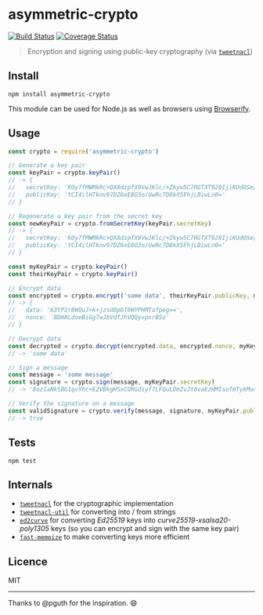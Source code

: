 # asymmetric-crypto

[![Build Status](https://img.shields.io/travis/queicherius/asymmetric-crypto.svg?style=flat-square)](https://travis-ci.org/queicherius/asymmetric-crypto)
[![Coverage Status](https://img.shields.io/codecov/c/github/queicherius/asymmetric-crypto/master.svg?style=flat-square)](https://codecov.io/github/queicherius/asymmetric-crypto)

> Encryption and signing using public-key cryptography (via [`tweetnacl`](https://github.com/dchest/tweetnacl-js))

## Install

```
npm install asymmetric-crypto
```

This module can be used for Node.js as well as browsers using [Browserify](https://github.com/substack/browserify-handbook#how-node_modules-works).

## Usage

```js
const crypto = require('asymmetric-crypto')

// Generate a key pair
const keyPair = crypto.keyPair()
// -> {
//   secretKey: 'KOy7fMWMkRc+QX8dzpfX9VwJKlc/+Zkyw5C7RGTXT920IjiKUdOSe/3sNnrETw7ej9TBFzsPyRfkWGMsGLAufQ==',
//   publicKey: 'tCI4ilHTknv97DZ6xE8O3o/UwRc7D8kX5FhjLBiwLn0='
// }

// Regenerate a key pair from the secret key
const newKeyPair = crypto.fromSecretKey(keyPair.secretKey)
// -> {
//   secretKey: 'KOy7fMWMkRc+QX8dzpfX9VwJKlc/+Zkyw5C7RGTXT920IjiKUdOSe/3sNnrETw7ej9TBFzsPyRfkWGMsGLAufQ==',
//   publicKey: 'tCI4ilHTknv97DZ6xE8O3o/UwRc7D8kX5FhjLBiwLn0='
// }

const myKeyPair = crypto.keyPair()
const theirKeyPair = crypto.keyPair()

// Encrypt data
const encrypted = crypto.encrypt('some data', theirKeyPair.publicKey, myKeyPair.secretKey)
// -> {
//   data: '63tP2r8WQuJ+k+jzsd8pbT6WYPHMTafpeg==',
//   nonce: 'BDHALdoeBiGg7wJbVdfJhVQQyvpxrBSo'
// }

// Decrypt data
const decrypted = crypto.decrypt(encrypted.data, encrypted.nonce, myKeyPair.publicKey, theirKeyPair.secretKey)
// -> 'some data'

// Sign a message
const message = 'some message'
const signature = crypto.sign(message, myKeyPair.secretKey)
// -> '8oz1aNkSBG1qvYhc+E2VBkgHSxCORGdsyf7LFQuLDmZvJt6vaEzHMIsofmTykMunhCrChEHT9Fgw3sp/W6+7Bw=='

// Verify the signature on a message
const validSignature = crypto.verify(message, signature, myKeyPair.publicKey)
// -> true
```

## Tests

```
npm test
```

## Internals

- [`tweetnacl`](https://github.com/dchest/tweetnacl-js) for the cryptographic implementation
- [`tweetnacl-util`](https://github.com/dchest/tweetnacl-util-js) for converting into / from strings
- [`ed2curve`](https://github.com/dchest/ed2curve-js) for converting *Ed25519* keys into *curve25519-xsalsa20-poly1305* keys (so you can encrypt and sign with the same key pair)
- [`fast-memoize`](https://www.npmjs.com/package/fast-memoize) to make converting keys more efficient

## Licence

MIT

---

Thanks to @pguth for the inspiration. :smile:
